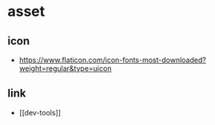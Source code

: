 # asset

## icon
+ https://www.flaticon.com/icon-fonts-most-downloaded?weight=regular&type=uicon

## link
- [[dev-tools]]
